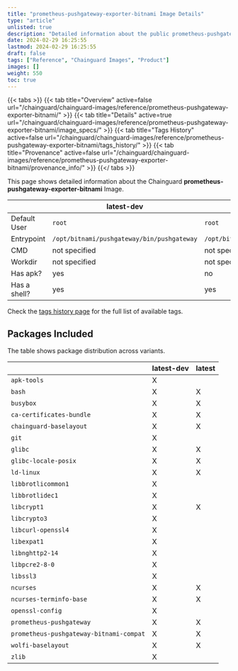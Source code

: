 ```yaml
---
title: "prometheus-pushgateway-exporter-bitnami Image Details"
type: "article"
unlisted: true
description: "Detailed information about the public prometheus-pushgateway-exporter-bitnami Chainguard Image."
date: 2024-02-29 16:25:55
lastmod: 2024-02-29 16:25:55
draft: false
tags: ["Reference", "Chainguard Images", "Product"]
images: []
weight: 550
toc: true
---
```


{{< tabs >}}
{{< tab title="Overview" active=false url="/chainguard/chainguard-images/reference/prometheus-pushgateway-exporter-bitnami/" >}}
{{< tab title="Details" active=true url="/chainguard/chainguard-images/reference/prometheus-pushgateway-exporter-bitnami/image_specs/" >}}
{{< tab title="Tags History" active=false url="/chainguard/chainguard-images/reference/prometheus-pushgateway-exporter-bitnami/tags_history/" >}}
{{< tab title="Provenance" active=false url="/chainguard/chainguard-images/reference/prometheus-pushgateway-exporter-bitnami/provenance_info/" >}}
{{</ tabs >}}

This page shows detailed information about the Chainguard **prometheus-pushgateway-exporter-bitnami** Image.

|              | latest-dev                                 | latest                                     |
|--------------|--------------------------------------------|--------------------------------------------|
| Default User | `root`                                     | `root`                                     |
| Entrypoint   | `/opt/bitnami/pushgateway/bin/pushgateway` | `/opt/bitnami/pushgateway/bin/pushgateway` |
| CMD          | not specified                              | not specified                              |
| Workdir      | not specified                              | not specified                              |
| Has apk?     | yes                                        | no                                         |
| Has a shell? | yes                                        | yes                                        |

Check the [tags history page](/chainguard/chainguard-images/reference/prometheus-pushgateway-exporter-bitnami/tags_history/) for the full list of available tags.

## Packages Included
The table shows package distribution across variants.

|                                         | latest-dev | latest |
|-----------------------------------------|------------|--------|
| `apk-tools`                             | X          |        |
| `bash`                                  | X          | X      |
| `busybox`                               | X          | X      |
| `ca-certificates-bundle`                | X          | X      |
| `chainguard-baselayout`                 | X          | X      |
| `git`                                   | X          |        |
| `glibc`                                 | X          | X      |
| `glibc-locale-posix`                    | X          | X      |
| `ld-linux`                              | X          | X      |
| `libbrotlicommon1`                      | X          |        |
| `libbrotlidec1`                         | X          |        |
| `libcrypt1`                             | X          | X      |
| `libcrypto3`                            | X          |        |
| `libcurl-openssl4`                      | X          |        |
| `libexpat1`                             | X          |        |
| `libnghttp2-14`                         | X          |        |
| `libpcre2-8-0`                          | X          |        |
| `libssl3`                               | X          |        |
| `ncurses`                               | X          | X      |
| `ncurses-terminfo-base`                 | X          | X      |
| `openssl-config`                        | X          |        |
| `prometheus-pushgateway`                | X          | X      |
| `prometheus-pushgateway-bitnami-compat` | X          | X      |
| `wolfi-baselayout`                      | X          | X      |
| `zlib`                                  | X          |        |

